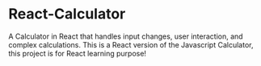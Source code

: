 # React-Calculator
A Calculator in React that handles input changes, user interaction, and complex calculations. This is a React version of the Javascript Calculator, this project is for React learning purpose!

